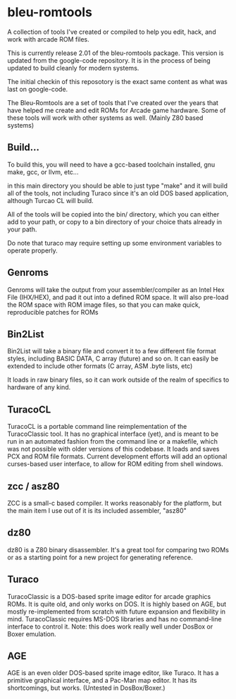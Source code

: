 # bleu-romtools

A collection of tools I've created or compiled to help you edit,
hack, and work with arcade ROM files.

This is currently release 2.01 of the bleu-romtools package.  This
version is updated from the google-code repository.  It is in the 
process of being updated to build cleanly for modern systems.

The initial checkin of this reposotory is the exact same content as
what was last on google-code.

The Bleu-Romtools are a set of tools that I've created over the
years that have helped me create and edit ROMs for Arcade game
hardware. Some of these tools will work with other systems as well.
(Mainly Z80 based systems)

## Build...

To build this, you will need to have a gcc-based toolchain installed,
gnu make, gcc, or llvm, etc... 

in this main directory you should be able to just type "make" and it
will build all of the tools, not including Turaco since it's an old DOS
based application, although Turcao CL will build. 

All of the tools will be copied into the bin/ directory, which you can
either add to your path, or copy to a bin directory of your choice thats
already in your path.

Do note that turaco may require setting up some environment variables
to operate properly.


## Genroms

Genroms will take the output from your assembler/compiler as an
Intel Hex File (IHX/HEX), and pad it out into a defined ROM space.
It will also pre-load the ROM space with ROM image files, so that
you can make quick, reproducible patches for ROMs


## Bin2List

Bin2List will take a binary file and convert it to a few different
file format styles, including BASIC DATA, C array (future) and so on.
It can easily be extended to include other formats (C array, ASM
.byte lists, etc)

It loads in raw binary files, so it can work outside of the realm
of specifics to hardware of any kind.

## TuracoCL

TuracoCL is a portable command line reimplementation of the
TuracoClassic tool. It has no graphical interface (yet), and is
meant to be run in an automated fashion from the command line or a
makefile, which was not possible with older versions of this codebase.
It loads and saves PCX and ROM file formats. Current development
efforts will add an optional curses-based user interface, to allow
for ROM editing from shell windows.

## zcc / asz80

ZCC is a small-c based compiler. It works reasonably for the platform,
but the main item I use out of it is its included assembler, "asz80"

## dz80

dz80 is a Z80 binary disassembler.  It's a great tool for comparing
two ROMs or as a starting point for a new project for generating
reference.

## Turaco

TuracoClassic is a DOS-based sprite image editor for arcade graphics
ROMs. It is quite old, and only works on DOS. It is highly based
on AGE, but mostly re-implemented from scratch with future expansion
and flexibility in mind. TuracoClassic requires MS-DOS libraries
and has no command-line interface to control it. Note: this does
work really well under DosBox or Boxer emulation.

## AGE

AGE is an even older DOS-based sprite image editor, like Turaco.
It has a primitive graphical interface, and a Pac-Man map editor.
It has its shortcomings, but works. (Untested in DosBox/Boxer.)
